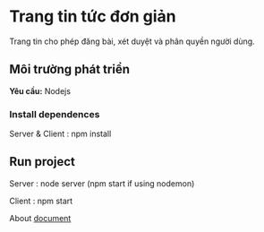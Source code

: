 # Trang tin tức đơn giản

Trang tin cho phép đăng bài, xét duyệt và phân quyền người dùng.

## Môi trường phát triển

**Yêu cầu:** Nodejs 

### Install dependences

Server & Client : npm install

## Run project

Server : node server (npm start if using nodemon)

Client : npm start

About [document](./doc/References.md)
